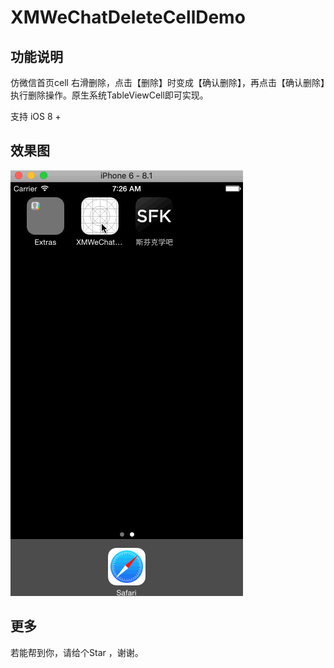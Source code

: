 # XMWeChatDeleteCellDemo

## 功能说明
仿微信首页cell 右滑删除，点击【删除】时变成【确认删除】，再点击【确认删除】执行删除操作。原生系统TableViewCell即可实现。

支持 iOS 8 +

## 效果图

![预览图](https://github.com/CoderJasonSu/XMWeChatDeleteCellDemo/blob/master/iOS8cellDelete.gif)

## 更多
若能帮到你，请给个Star ，谢谢。
